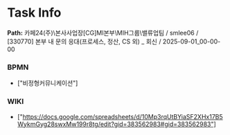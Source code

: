 # Task Info

**Path:** 카페24(주)\본사사업장\[CG]MI본부\MIH그룹\밸류업팀 / smlee06 / [330770] 본부 내 문의 응대(프로세스, 정산, CS 외) _ 회신 / 2025-09-01_00-00-00

### BPMN
- ["비정형커뮤니케이션"]

### WIKI
- ["https://docs.google.com/spreadsheets/d/10Mp3rqUtBYiaSF2XHx17B5WykmGyg28swxMw199r8tg/edit?gid=383562983#gid=383562983"]

